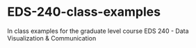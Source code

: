 # EDS-240-class-examples
In class examples for the graduate level course EDS 240 - Data Visualization &amp; Communication
